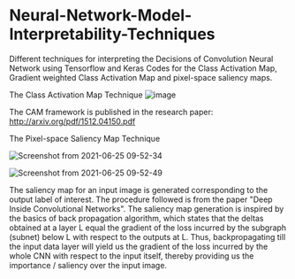 # Neural-Network-Model-Interpretability-Techniques
Different techniques for interpreting the Decisions of Convolution Neural Network using Tensorflow and Keras
Codes for the Class Activation Map, Gradient weighted Class Activation Map and pixel-space saliency maps.

The Class Activation Map Technique
![image](https://user-images.githubusercontent.com/86059500/123368764-032ea300-d59a-11eb-850c-5341ee5e67df.png)

The CAM framework is published in the research paper: http://arxiv.org/pdf/1512.04150.pdf 

The Pixel-space Saliency Map Technique


![Screenshot from 2021-06-25 09-52-34](https://user-images.githubusercontent.com/86059500/123369378-48070980-d59b-11eb-89fb-08878b41aac9.png)

![Screenshot from 2021-06-25 09-52-49](https://user-images.githubusercontent.com/86059500/123369386-4b01fa00-d59b-11eb-9ad8-231aebfddd3f.png)



The saliency map for an input image is generated corresponding to the output label of interest. The procedure followed is from the paper "Deep Inside Convolutional Networks".
The saliency map generation is inspired by the basics of back propagation algorithm, which states that the deltas obtained at a layer L equal the gradient of the loss incurred by the subgraph (subnet) below L with respect to the outputs at L. Thus, backpropagating till the input data layer will yield us the gradient of the loss incurred by the whole CNN with respect to the input itself, thereby providing us the importance / saliency over the input image.
